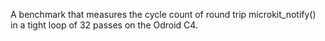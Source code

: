 A benchmark that measures the cycle count of round trip microkit_notify() in a tight loop of 32 passes on the Odroid C4.